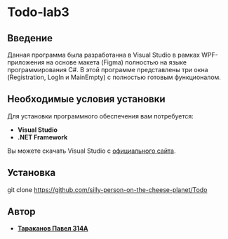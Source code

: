 # Todo-lab3

## Введение

Данная программа была разработанна в Visual Studio в рамках WPF-приложения на основе макета (Figma) полностью на языке программирования C#. В этой программе представлены три окна (Registration, LogIn и MainEmpty) с полностью готовым функционалом.

## Необходимые условия установки

Для установки программного обеспечения вам потребуется:

- **Visual Studio**
- **.NET Framework**

Вы можете скачать Visual Studio с [официального сайта](https://visualstudio.microsoft.com/downloads/).

## Установка

git clone <https://github.com/silly-person-on-the-cheese-planet/Todo>

## Автор

* [**Тараканов Павел 314А**](https://github.com/silly-person-on-the-cheese-planet)
